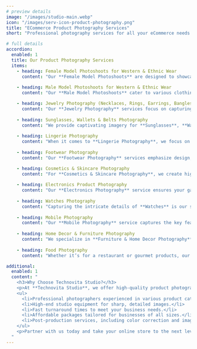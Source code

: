 ```yaml
---
# preview details
image: "/images/studio-main.webp"
icon: "/images/serv-icon-product-photography.png"
title: "ECommerce Product Photography Services"
short: "Professional photography services for all your eCommerce needs – from fashion to electronics, we’ve got you covered."

# full details
accordion:
  enabled: 1
  title: Our Product Photography Services
  items:
    - heading: Female Model Photoshoots for Western & Ethnic Wear
      content: "Our **Female Model Photoshoots** are designed to showcase your fashion collections in the most attractive way. Whether it’s Western dresses, ethnic sarees, or contemporary fusion wear, our professional models bring your apparel to life. With a keen eye for detail and creative styling, we ensure that each shot resonates with your target audience, helping you boost conversions on eCommerce platforms."
      
    - heading: Male Model Photoshoots for Western & Ethnic Wear
      content: "Our **Male Model Photoshoots** cater to various clothing styles, from casual Western outfits to traditional ethnic wear. Whether you sell suits, jeans, shirts, or kurtas, our team of stylists and photographers will ensure your garments are displayed in their best light, creating high-quality images that resonate with potential customers."

    - heading: Jewelry Photography (Necklaces, Rings, Earrings, Bangles, and More)
      content: "Our **Jewelry Photography** services focus on capturing the elegance and craftsmanship of your jewelry items. Whether it’s necklaces, rings, earrings, bangles, or other accessories, we use specialized lighting and macro photography to highlight the intricate details and brilliance of your pieces."
      
    - heading: Sunglasses, Wallets & Belts Photography
      content: "We provide captivating imagery for **Sunglasses**, **Wallets**, and **Belts**. Our photographers focus on texture, design features, and styling, ensuring that these accessories stand out with their unique features and quality craftsmanship."
      
    - heading: Lingerie Photography
      content: "When it comes to **Lingerie Photography**, we focus on elegance and sophistication. Our team captures your lingerie collections in a tasteful, yet intimate way, ensuring that each product is presented with sensitivity and style, showcasing its fit, fabric, and design."
      
    - heading: Footwear Photography
      content: "Our **Footwear Photography** services emphasize design, comfort, and quality. Whether it’s shoes, boots, sneakers, or sandals, we provide full-coverage shots that highlight textures, stitching, and features, ensuring your footwear looks irresistible to potential buyers."

    - heading: Cosmetics & Skincare Photography
      content: "For **Cosmetics & Skincare Photography**, we create high-definition images that capture the elegance and quality of your beauty products. From foundation bottles to lipstick shades, our creative setups ensure your products look polished and appealing."
      
    - heading: Electronics Product Photography
      content: "Our **Electronics Photography** service ensures your gadgets, such as smartphones, laptops, and headphones, are showcased in the best possible light. We use specialized lighting techniques to emphasize their sleek design, functionality, and features."
      
    - heading: Watches Photography
      content: "Capturing the intricate details of **Watches** is our specialty. Our team focuses on macro shots, highlighting elements like the watch face, straps, and branding. Using precision lighting, we ensure your timepieces look polished and premium."
      
    - heading: Mobile Photography
      content: "Our **Mobile Photography** service captures the key features of your smartphones. From clear shots of the screen to focusing on camera designs, we ensure that every angle highlights the elegance and features of your mobile devices."
      
    - heading: Home Decor & Furniture Photography
      content: "We specialize in **Furniture & Home Decor Photography**, showcasing your products in real-world settings. With creative styling, we ensure your furniture pieces and home decor items are presented in an inviting, professional manner."
      
    - heading: Food Photography
      content: "Whether it’s for a restaurant or gourmet products, our **Food Photography** service captures your dishes in their most appealing light. With high-quality lighting and close-ups, we ensure your food looks fresh, vibrant, and delicious."

additional:
  enabled: 1
  content: "
    <h3>Why Choose Technovita Studio?</h3>
    <p>At **Technovita Studio**, we offer high-quality product photography services for businesses of all sizes. Our expert photographers, advanced equipment, and post-production skills ensure that your product images stand out in the competitive eCommerce marketplace.</p>
    <ul>
      <li>Professional photographers experienced in various product categories.</li>
      <li>High-end studio equipment for sharp, detailed images.</li>
      <li>Fast turnaround times to meet your business needs.</li>
      <li>Affordable packages tailored for businesses of all sizes.</li>
      <li>Post-production services, including color correction and image editing.</li>
    </ul>
    <p>Partner with us today and take your online store to the next level with captivating product images that drive sales!</p>
  "
---
```

